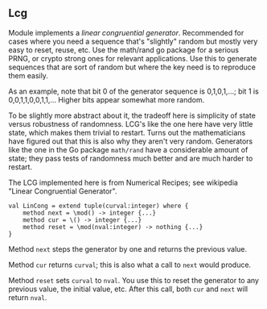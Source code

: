 ## Lcg

Module implements a _linear congruential generator_. Recommended for cases where you need a sequence that's "slightly" random but mostly very easy to reset, reuse, etc. Use the math/rand go package for a serious PRNG, or crypto strong ones for relevant applications. Use this to generate sequences that are sort of random but where the key need is to reproduce them easily.

As an example, note that bit 0 of the generator sequence is 0,1,0,1,...; bit 1 is 0,0,1,1,0,0,1,1,... Higher bits appear somewhat more random.

To be slightly more abstract about it, the tradeoff here is simplicity of state versus robustness of randomness. LCG's like the one here have very little state, which makes them trivial to restart. Turns out the mathematicians have figured out that this is also why they aren't very random. Generators like the one in the Go package `math/rand` have a considerable amount of state; they pass tests of randomness much better and are much harder to restart.

The LCG implemented here is from Numerical Recipes; see wikipedia "Linear Congruential Generator".

    val LinCong = extend tuple(curval:integer) where {
        method next = \mod() -> integer {...}
        method cur = \() -> integer {...}
        method reset = \mod(nval:integer) -> nothing {...}
    }

Method `next` steps the generator by one and returns the previous value.

Method `cur` returns `curval`; this is also what a call to `next` would produce.

Method `reset` sets `curval` to `nval`. You use this to reset the generator to any previous value, the initial value, etc. After this call, both `cur` and `next` will return `nval`. 
